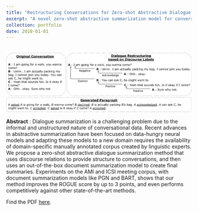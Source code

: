 ```yaml
---
title: "Restructuring Conversations for Zero-shot Abstractive Dialogue Summarization"
excerpt: "A novel zero-shot abstractive summarization model for conversations, using discourse relations for dialogue restructuring and out-of-the-box document summarizer for final sumaaries."
collection: portfolio
date: 2018-01-01
---
```


<br/><img src='/images/restructuring.png'>

**Abstract** : Dialogue summarization is a challenging problem due to the informal and unstructured nature of conversational data. Recent advances in abstractive summarization have been focused on data-hungry neural models and adapting these models to a new domain requires the availability of domain-specific manually annotated corpus created by linguistic experts. We propose a zero-shot abstractive dialogue summarization method that uses discourse relations to provide structure to conversations, and then uses an out-of-the-box document summarization model to create final summaries. Experiments on the AMI and ICSI meeting corpus, with document summarization models like PGN and BART, shows that our method improves the ROGUE score by up to 3 points, and even performs competitively against other state-of-the-art methods.

Find the PDF [here](http://prakharg24.github.io/files/restructuring.pdf).
